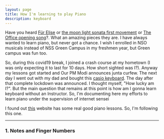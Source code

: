 ```yaml
---
layout: page
title: How I'm learning to play Piano
description: keyboard
---
```

Have you heard [F&uuml;r Elise](https://www.youtube.com/watch?v=wfF0zHeU3Zs) or [the moon light sonata first movement](https://www.youtube.com/watch?v=sbTVZMJ9Z2I) or [The Office opening song](https://www.youtube.com/watch?v=LrBi4rX3TKg)?. What an amazing pieces they are.
I have always wanted to learn piano, but never got a chance. I wish I enrolled in NSO musicals instead of NSS Green Campus in my freshmen year, but Green campus was fun too.

So, during this covid19 break, I joined a crash course at my hometown (I was only expecting it to last for 10 days. How short sighted was I?). Anyway my lessons got started and Our PM Modi announces junta curfew. The next day I went out with my dad and bought this [casio keyboard](https://www.amazon.in/Casio-CTX700-Sensitive-Portable-Keyboard/dp/B0794RNK5V). The day after that complete lockdown was announced. I thought myself, "How lucky am I?". But the main question that remains at this point is how am I gonna learn keyboard without an Instructor. So, I'm documenting here my efforts to learn piano under the supervision of internet sensei

I found out [this](https://courses.pianovideolessons.com/) website has some real good piano lessons. So, I'm following this one.

---
### 1. Notes and Finger Numbers
